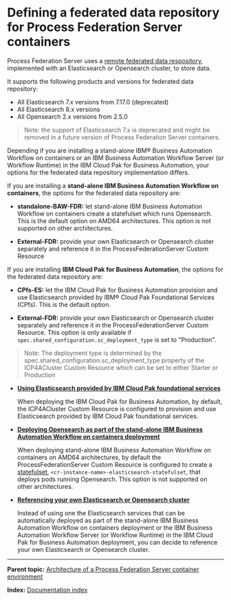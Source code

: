 # Defining a federated data repository for Process Federation Server containers

Process Federation Server uses a [remote federated data respository](https://www.ibm.com/docs/en/baw/23.x?topic=service-declaring-federated-data-repository-in-serverxml), implemented with an Elasticsearch or Opensearch cluster, to store data.

It supports the following products and versions for federated data repository:
* All Elasticsearch 7.x versions from 7.17.0 (deprecated)
* All Elasticsearch 8.x versions
* All Opensearch 2.x versions from 2.5.0

> Note: the support of Elasticsearch 7.x is deprecated and might be removed in a future version of Process Federation Server containers.

Depending if you are installing a stand-alone IBM® Business Automation Workflow on containers or an IBM Business Automation Workflow Server (or Workflow Runtime) in the IBM Cloud Pak for Business Automation, your options for the federated data repository implementation differs.

If you are installing a __stand-alone IBM Business Automation Workflow on containers__, the options for the federated data repository are:

* __standalone-BAW-FDR:__ let stand-alone IBM Business Automation Workflow on containers create a statefulset which runs Opensearch. This is the default option on AMD64 architectures. This option is not supported on other architectures.

* __External-FDR:__ provide your own Elasticsearch or Opensearch cluster separately and reference it in the ProcessFederationServer Custom Resource

If you are installing __IBM Cloud Pak for Business Automation__, the options for the federated data repository are:

* __CPfs-ES:__ let the IBM Cloud Pak for Business Automation provision and use Elasticsearch provided by IBM® Cloud Pak Foundational Services (CPfs). This is the default option.

* __External-FDR:__ provide your own Elasticsearch or Opensearch cluster separately and reference it in the ProcessFederationServer Custom Resource. This option is only available if `spec.shared_configuration.sc_deployment_type` is set to "Production".

> Note: The deployment type is determined by the spec.shared_configuration.sc_deployment_type property of the ICP4ACluster Custom Resource which can be set to either Starter or Production

* **[Using Elasticsearch provided by IBM Cloud Pak foundational services](./Using-CPfs-Elasticsearch.md)**

  When deploying the IBM Cloud Pak for Business Automation, by default, the ICP4ACluster Custom Resource is configured to provision and use Elasticsearch provided by IBM Cloud Pak foundational services.
  
* **[Deploying Opensearch as part of the stand-alone IBM Business Automation Workflow on containers deployment](./Using-standalone-BAW-Opensearch.md)**

  When deploying stand-alone IBM Business Automation Workflow on containers on AMD64 architectures, by default the ProcessFederationServer Custom Resource is configured to create a [statefulset](https://kubernetes.io/docs/concepts/workloads/controllers/statefulset/), `<cr-instance-name>-elasticsearch-statefulset`, that deploys pods running Opensearch. This option is not supported on other architectures.

* **[Referencing your own Elasticsearch or Opensearch cluster](./Using-own-Elasticsearch-or-Opensearch.md)**

  Instead of using one the Elasticsearch services that can be automatically deployed as part of the stand-alone IBM Business Automation Workflow on containers deployment or the IBM Business Automation Workflow Server (or Workflow Runtime) in the IBM Cloud Pak for Business Automation deployment, you can decide to reference your own Elasticsearch or Opensearch cluster.

---

**Parent topic:** [Architecture of a Process Federation Server container environment](./Architecture.md)

**Index:** [Documentation index](../README.md#documentation-index)
